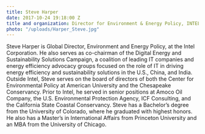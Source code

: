 ```yaml
---
title: Steve Harper
date: 2017-10-24 19:18:00 Z
title and organization: Director for Environment & Energy Policy, INTEL
photo: "/uploads/Harper_Steve.jpg"
---
```


Steve Harper is Global Director, Environment and Energy Policy, at the Intel Corporation. He also serves as co-chairman of the Digital Energy and Sustainability Solutions Campaign, a coalition of leading IT companies and energy efficiency advocacy groups focused on the role of IT in driving energy efficiency and sustainability solutions in the U.S., China, and India. Outside Intel, Steve serves on the board of directors of both the Center for Environmental Policy at American University and the Chesapeake Conservancy. Prior to Intel, he served in senior positions at Amoco Oil Company, the U.S. Environmental Protection Agency, ICF Consulting, and the California State Coastal Conservancy. Steve has a Bachelor’s degree from the University of Colorado, where he graduated with highest honors. He also has a Master’s in International Affairs from Princeton University and an MBA from the University of Chicago.